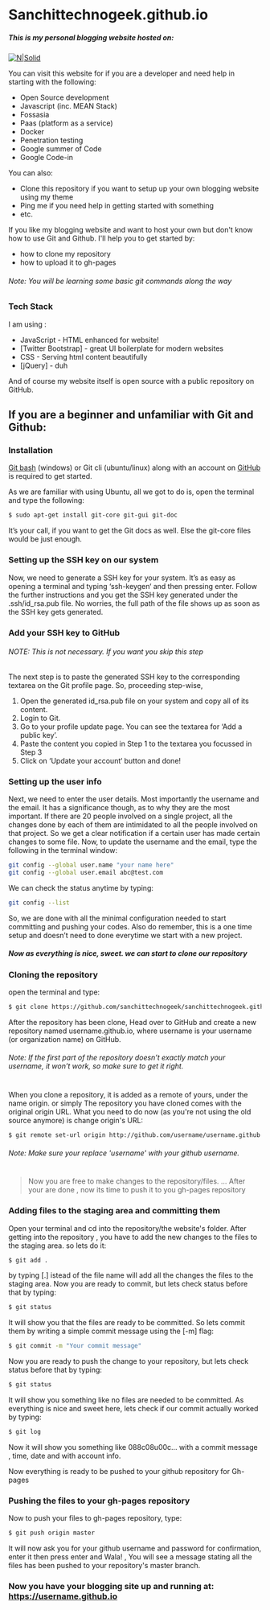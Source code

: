 # Sanchittechnogeek.github.io
##### This is my personal blogging website hosted on:

[![N|Solid](https://0ebdc219a6018a0b4949-5cd5d2f3f64eaf0eb4e05aee819f5378.ssl.cf5.rackcdn.com/workflows/deploy-to-github-pages/cover-deploy-to-github-pages.png)](https://pages.github.com/)

You can visit this website for if you are a developer and need help in starting with the following:

  - Open Source development
  - Javascript (inc. MEAN Stack)
  - Fossasia
  - Paas (platform as a service)
  - Docker
  - Penetration testing
  - Google summer of Code
  - Google Code-in

You can also:
  - Clone this repository if you want to setup up your own blogging website using my theme
  - Ping me if you need help in getting started with something
  - etc.

If you like my blogging website and want to host your own but don't know how to use Git and Github. I'll help you to get started by:

- how to clone my repository
- how to upload it to gh-pages
###### Note: You will be learning some basic git commands along the way

### Tech Stack

I am using :

* JavaScript - HTML enhanced for website!
* [Twitter Bootstrap] - great UI boilerplate for modern websites
* CSS - Serving html content beautifully
* [jQuery] - duh

And of course my website itself is open source with a public repository on GitHub.

## If you are a beginner and unfamiliar with Git and Github:

### Installation

[Git bash](https://git-scm.com/download/win) (windows) or Git cli (ubuntu/linux) along with an account on [GitHub](https://github.com/join) is required to get started.

As we are familiar with using Ubuntu, all we got to do is, open the terminal and type the following:
```sh
$ sudo apt-get install git-core git-gui git-doc
```
It’s your call, if you want to get the Git docs as well. Else the git-core files would be just enough.

### Setting up the SSH key on our system

Now, we need to generate a SSH key for your system. It’s as easy as opening a terminal and typing ‘ssh-keygen‘ and then pressing enter. Follow the further instructions and you get the SSH key generated under the .ssh/id_rsa.pub file. No worries, the full path of the file shows up as soon as the SSH key gets generated.

### Add your SSH key to GitHub
###### NOTE: This is not necessary. If you want you skip this step

The next step is to paste the generated SSH key to the corresponding textarea on the Git profile page. So, proceeding step-wise,
1. Open the generated id_rsa.pub file on your system and copy all of its content.
2. Login to Git.
3. Go to your profile update page. You can see the textarea for ‘Add a public key’.
4. Paste the content you copied in Step 1 to the textarea you focussed in Step 3
5. Click on ‘Update your account‘ button and done!

### Setting up the user info

Next, we need to enter the user details. Most importantly the username and the email. It has a significance though, as to why they are the most important.  If there are 20 people involved on a single project, all the changes done by each of them are intimidated to all the people involved on that project. So we get a clear notification if a certain user has made certain changes to some file. Now, to update the username and the email, type the following in the terminal window:
```sh
git config --global user.name "your name here"
git config --global user.email abc@test.com
```
We can check the status anytime by typing:

```sh
git config --list
```
So, we are done with all the minimal configuration needed to start committing and pushing your codes. Also do remember, this is a one time setup and doesn’t need to done everytime we start with a new project.
##### Now as everything is nice, sweet. we can start to clone our repository

### Cloning the repository
open the terminal and type:
```sh
$ git clone https://github.com/sanchittechnogeek/sanchittechnogeek.github.io.git
```

After the repository has been clone, Head over to GitHub and create a new repository named username.github.io, where username is your username (or organization name) on GitHub.
###### Note: If the first part of the repository doesn’t exactly match your username, it won’t work, so make sure to get it right.
#
When you clone a repository, it is added as a remote of yours, under the name origin. or simply The repository you have cloned comes with the original origin URL. What you need to do now (as you're not using the old source anymore) is change origin's URL:

```sh
$ git remote set-url origin http://github.com/username/username.github.io
```
###### Note: Make sure your replace 'username' with your github username.
#
#
>Now you are free to make changes to the repository/files.
...
>After your are done , now its time to push it to you gh-pages repository

### Adding files to the staging area and committing them

Open your terminal and cd into the repository/the website's folder. After getting into the repository , you have to add the new changes to the files to the staging area. so lets do it:
```sh
$ git add .
```
by typing [.] istead of the file name will add all the changes the files to the staging area. Now you are ready to commit, but lets check status before that by typing:
```sh
$ git status
```
It will show you that the files are ready to be committed. So lets commit them by writing a simple commit message using the [-m] flag:
```sh
$ git commit -m "Your commit message"
```
Now you are ready to push the change to your repository, but lets check status before that by typing:
```sh
$ git status
```
It will show you something like no files are needed to be committed.
As everything is nice and sweet here, lets check if our commit actually worked by typing:
```sh
$ git log
```
Now it will show you something like 088c08u00c... with a commit message , time, date and with account info.

Now everything is ready to be pushed to your github repository for Gh-pages

### Pushing the files to your gh-pages repository

Now to push your files to gh-pages repository, type:
```sh
$ git push origin master
```
It will now ask you for your github username and password for confirmation, enter it then press enter and Wala! , You will see a message stating all the files has been pushed to your repository's master branch.

### Now you have your blogging site up and running at: https://username.github.io